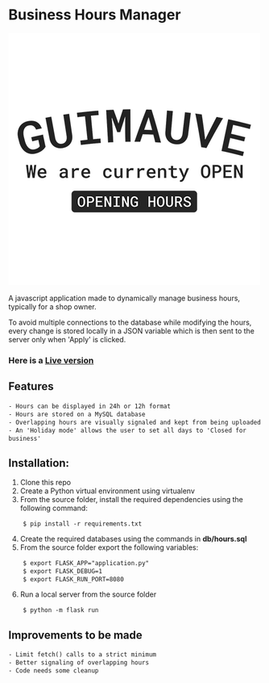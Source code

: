 # Business Hours Manager

![Business Hours Manager](/imgs/logo.png)

A javascript application made to dynamically manage business hours, typically for a shop owner.

To avoid multiple connections to the database while modifying the hours, every change is stored locally in a JSON variable which is then sent to the server only when 'Apply' is clicked.

### Here is a [Live version](https://guimauveb.com/projects/businessHours)

## Features
    - Hours can be displayed in 24h or 12h format
    - Hours are stored on a MySQL database
    - Overlapping hours are visually signaled and kept from being uploaded
    - An 'Holiday mode' allows the user to set all days to 'Closed for business'


## Installation:

1. Clone this repo
2. Create a Python virtual environment using virtualenv
3. From the source folder, install the required dependencies using the following command:
```
    $ pip install -r requirements.txt
```
4. Create the required databases using the commands in **db/hours.sql**
5. From the source folder export the following variables:
```
    $ export FLASK_APP="application.py"
    $ export FLASK_DEBUG=1
    $ export FLASK_RUN_PORT=8080
```
6. Run a local server from the source folder
```
    $ python -m flask run
```


## Improvements to be made
    - Limit fetch() calls to a strict minimum
    - Better signaling of overlapping hours
    - Code needs some cleanup



